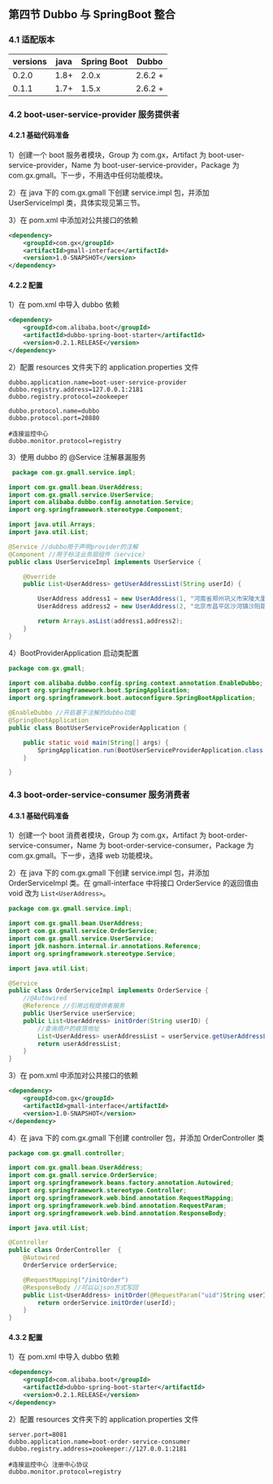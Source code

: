 ## 第四节 Dubbo 与 SpringBoot 整合


### 4.1 适配版本

|versions|java|Spring Boot|Dubbo|
|----|----|----|----|
|0.2.0|1.8+|2.0.x|2.6.2 +|
|0.1.1|1.7+|1.5.x|2.6.2 +|



### 4.2 boot-user-service-provider 服务提供者


#### 4.2.1 基础代码准备 


1）创建一个 boot 服务者模块，Group 为 com.gx，Artifact 为 boot-user-service-provider，Name 为 boot-user-service-provider，Package 为 com.gx.gmall。下一步，不用选中任何功能模块。

2）在 java 下的 com.gx.gmall 下创建 service.impl 包，并添加 UserServiceImpl 类，具体实现见第三节。

3）在 pom.xml 中添加对公共接口的依赖

```xml
<dependency>
	<groupId>com.gx</groupId>
	<artifactId>gmall-interface</artifactId>
	<version>1.0-SNAPSHOT</version>
</dependency>
```


#### 4.2.2 配置

1）在 pom.xml 中导入 dubbo 依赖

```xml
<dependency>
	<groupId>com.alibaba.boot</groupId>
	<artifactId>dubbo-spring-boot-starter</artifactId>
	<version>0.2.1.RELEASE</version>
</dependency>
```

2）配置 resources 文件夹下的 application.properties 文件

```properties 
dubbo.application.name=boot-user-service-provider
dubbo.registry.address=127.0.0.1:2181
dubbo.registry.protocol=zookeeper

dubbo.protocol.name=dubbo
dubbo.protocol.port=20880

#连接监控中心
dubbo.monitor.protocol=registry
```     
 
3）使用 dubbo 的 @Service 注解暴漏服务

```java
 package com.gx.gmall.service.impl;

import com.gx.gmall.bean.UserAddress;
import com.gx.gmall.service.UserService;
import com.alibaba.dubbo.config.annotation.Service;
import org.springframework.stereotype.Component;

import java.util.Arrays;
import java.util.List;

@Service //dubbo用于声明provider的注解
@Component //用于标注业务层组件（service）
public class UserServiceImpl implements UserService {

    @Override
    public List<UserAddress> getUserAddressList(String userId) {

        UserAddress address1 = new UserAddress(1, "河南省郑州巩义市宋陵大厦2F", "1", "安然", "150360313x", "Y");
        UserAddress address2 = new UserAddress(2, "北京市昌平区沙河镇沙阳路", "1", "情话", "1766666395x", "N");

        return Arrays.asList(address1,address2);
    }
}
```     
     
4）BootProviderApplication 启动类配置

```java
package com.gx.gmall;

import com.alibaba.dubbo.config.spring.context.annotation.EnableDubbo;
import org.springframework.boot.SpringApplication;
import org.springframework.boot.autoconfigure.SpringBootApplication;

@EnableDubbo //开启基于注解的dubbo功能
@SpringBootApplication
public class BootUserServiceProviderApplication {

	public static void main(String[] args) {
		SpringApplication.run(BootUserServiceProviderApplication.class, args);
	}

}
```
                  
                                                      

### 4.3 boot-order-service-consumer 服务消费者


#### 4.3.1 基础代码准备 

1）创建一个 boot 消费者模块，Group 为 com.gx，Artifact 为 boot-order-service-consumer，Name 为 boot-order-service-consumer，Package 为 com.gx.gmall。下一步，选择 web 功能模块。

2）在 java 下的 com.gx.gmall 下创建 service.impl 包，并添加 OrderServiceImpl 类。在 gmall-interface 中将接口 OrderService 的返回值由 void 改为 `List<UserAddress>`。

```java
package com.gx.gmall.service.impl;

import com.gx.gmall.bean.UserAddress;
import com.gx.gmall.service.OrderService;
import com.gx.gmall.service.UserService;
import jdk.nashorn.internal.ir.annotations.Reference;
import org.springframework.stereotype.Service;

import java.util.List;

@Service
public class OrderServiceImpl implements OrderService {
    //@Autowired
    @Reference //引用远程提供者服务
    public UserService userService;
    public List<UserAddress> initOrder(String userID) {
        //查询用户的收货地址
        List<UserAddress> userAddressList = userService.getUserAddressList(userID);
        return userAddressList;
    }
}
```


3）在 pom.xml 中添加对公共接口的依赖

```xml
<dependency>
	<groupId>com.gx</groupId>
	<artifactId>gmall-interface</artifactId>
	<version>1.0-SNAPSHOT</version>
</dependency>
```

4）在 java 下的 com.gx.gmall 下创建 controller 包，并添加 OrderController 类

```java
package com.gx.gmall.controller;

import com.gx.gmall.bean.UserAddress;
import com.gx.gmall.service.OrderService;
import org.springframework.beans.factory.annotation.Autowired;
import org.springframework.stereotype.Controller;
import org.springframework.web.bind.annotation.RequestMapping;
import org.springframework.web.bind.annotation.RequestParam;
import org.springframework.web.bind.annotation.ResponseBody;

import java.util.List;

@Controller
public class OrderController  {
    @Autowired
    OrderService orderService;

    @RequestMapping("/initOrder")
    @ResponseBody //可以以json方式写回
    public List<UserAddress> initOrder(@RequestParam("uid")String userId) {
        return orderService.initOrder(userId);
    }
}
```

#### 4.3.2 配置 

1）在 pom.xml 中导入 dubbo 依赖

```xml
<dependency>
	<groupId>com.alibaba.boot</groupId>
	<artifactId>dubbo-spring-boot-starter</artifactId>
	<version>0.2.1.RELEASE</version>
</dependency>
```

2）配置 resources 文件夹下的 application.properties 文件

```properties
server.port=8081
dubbo.application.name=boot-order-service-consumer
dubbo.registry.address=zookeeper://127.0.0.1:2181

#连接监控中心 注册中心协议
dubbo.monitor.protocol=registry
```





